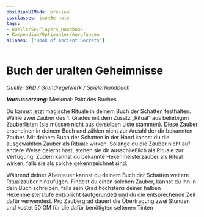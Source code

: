 ```yaml
---
obsidianUIMode: preview
cssclasses: json5e-note
tags:
- Quelle/5e/Players_Handbook
- Kompendium/Optionales/Anrufungen
aliases: ["Book of Ancient Secrets"]
---
```

# Buch der uralten Geheimnisse
*Quelle: SRD / Grundregelwerk / Spielerhandbuch*  

***Voraussetzung***: Merkmal: Pakt des Buches

Du kannst jetzt magische Rituale in deinem Buch der Schatten festhalten. Wähle zwei Zauber des 1. Grades mit dem Zusatz „Ritual“ aus beliebigen Zauberlisten (sie müssen nicht aus derselben Liste stammen). Diese Zauber erscheinen in deinem Buch und zählen nicht zur Anzahl der dir bekannten Zauber. Mit deinem Buch der Schatten in der Hand kannst du die ausgewählten Zauber als Rituale wirken. Solange du die Zauber nicht auf andere Weise gelernt hast, stehen sie dir ausschließlich als Rituale zur Verfügung. Zudem kannst du bekannte Hexenmeisterzauber als Ritual wirken, falls sie als solche gekennzeichnet sind.

Während deiner Abenteuer kannst du deinem Buch der Schatten weitere Ritualzauber hinzufügen. Findest du einen solchen Zauber, kannst du ihn in dein Buch schreiben, falls sein Grad höchstens deiner halben Hexenmeisterstufe entspricht (aufgerundet) und du die entsprechende Zeit dafür verwendest. Pro Zaubergrad dauert die Übertragung zwei Stunden und kostet 50 GM für die dafür benötigten seltenen Tinten